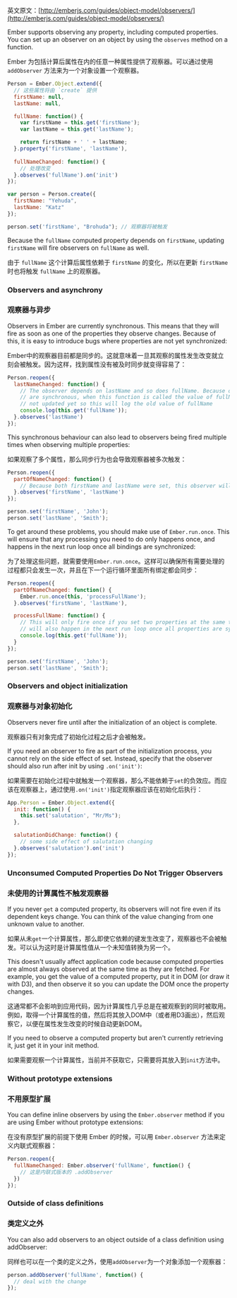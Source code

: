 英文原文：[http://emberjs.com/guides/object-model/observers/](http://emberjs.com/guides/object-model/observers/)

Ember supports observing any property, including computed properties.
You can set up an observer on an object by using the `observes`
method on a function.

Ember 为包括计算后属性在内的任意一种属性提供了观察器。可以通过使用 `addObserver` 方法来为一个对象设置一个观察器。

```javascript
Person = Ember.Object.extend({
  // 这些属性将由 `create` 提供
  firstName: null,
  lastName: null,

  fullName: function() {
    var firstName = this.get('firstName');
    var lastName = this.get('lastName');

    return firstName + ' ' + lastName;
  }.property('firstName', 'lastName'),
  
  fullNameChanged: function() {
    // 处理改变
  }.observes('fullName').on('init')
});

var person = Person.create({
  firstName: "Yehuda",
  lastName: "Katz"
});

person.set('firstName', "Brohuda"); // 观察器将被触发
```

Because the `fullName` computed property depends on `firstName`,
updating `firstName` will fire observers on `fullName` as well.

由于 `fullName` 这个计算后属性依赖于 `firstName` 的变化，所以在更新 `firstName` 时也将触发 `fullName` 上的观察器。

### Observers and asynchrony

### 观察器与异步

Observers in Ember are currently synchronous. This means that they will fire
as soon as one of the properties they observe changes. Because of this, it
is easy to introduce bugs where properties are not yet synchronized:

Ember中的观察器目前都是同步的。这就意味着一旦其观察的属性发生改变就立刻会被触发。因为这样，找到属性没有被及时同步就变得容易了：

```javascript
Person.reopen({
  lastNameChanged: function() {
    // The observer depends on lastName and so does fullName. Because observers
    // are synchronous, when this function is called the value of fullName is
    // not updated yet so this will log the old value of fullName
    console.log(this.get('fullName'));
  }.observes('lastName')
});
```

This synchronous behaviour can also lead to observers being fired multiple
times when observing multiple properties:

如果观察了多个属性，那么同步行为也会导致观察器被多次触发：

```javascript
Person.reopen({
  partOfNameChanged: function() {
    // Because both firstName and lastName were set, this observer will fire twice.
  }.observes('firstName', 'lastName')
});

person.set('firstName', 'John');
person.set('lastName', 'Smith');
```

To get around these problems, you should make use of `Ember.run.once`. This will
ensure that any processing you need to do only happens once, and happens in the
next run loop once all bindings are synchronized:

为了处理这些问题，就需要使用`Ember.run.once`。这样可以确保所有需要处理的过程都只会发生一次，并且在下一个运行循环里面所有绑定都会同步：

```javascript
Person.reopen({
  partOfNameChanged: function() {
    Ember.run.once(this, 'processFullName');
  }.observes('firstName', 'lastName'),

  processFullName: function() {
    // This will only fire once if you set two properties at the same time, and
    // will also happen in the next run loop once all properties are synchronized
    console.log(this.get('fullName'));
  }
});

person.set('firstName', 'John');
person.set('lastName', 'Smith');
```

### Observers and object initialization

### 观察器与对象初始化

Observers never fire until after the initialization of an object is complete.

观察器只有对象完成了初始化过程之后才会被触发。

If you need an observer to fire as part of the initialization process, you
cannot rely on the side effect of set. Instead, specify that the observer
should also run after init by using `.on('init')`:

如果需要在初始化过程中就触发一个观察器，那么不能依赖于`set`的负效应。而应该在观察器上，通过使用`.on('init')`指定观察器应该在初始化后执行：

```javascript
App.Person = Ember.Object.extend({
  init: function() {
    this.set('salutation', "Mr/Ms");
  },

  salutationDidChange: function() {
    // some side effect of salutation changing
  }.observes('salutation').on('init')
});
```

### Unconsumed Computed Properties Do Not Trigger Observers

### 未使用的计算属性不触发观察器

If you never `get` a computed property, its observers will not fire even if
its dependent keys change. You can think of the value changing from one unknown
value to another.

如果从未`get`一个计算属性，那么即使它依赖的键发生改变了，观察器也不会被触发。可以认为这时是计算属性值从一个未知值转换为另一个。

This doesn't usually affect application code because computed properties are
almost always observed at the same time as they are fetched. For example, you get
the value of a computed property, put it in DOM (or draw it with D3), and then
observe it so you can update the DOM once the property changes.

这通常都不会影响到应用代码，因为计算属性几乎总是在被观察到的同时被取用。例如，取得一个计算属性的值，然后将其放入DOM中（或者用D3画出），然后观察它，以便在属性发生改变的时候自动更新DOM。

If you need to observe a computed property but aren't currently retrieving it,
just get it in your init method.

如果需要观察一个计算属性，当前并不获取它，只需要将其放入到`init`方法中。


### Without prototype extensions

### 不用原型扩展

You can define inline observers by using the `Ember.observer` method if you
are using Ember without prototype extensions:

在没有原型扩展的前提下使用 Ember 的时候，可以用 `Ember.observer` 方法来定义内联式观察器：

```javascript
Person.reopen({
  fullNameChanged: Ember.observer('fullName', function() {
    // 这是内联式版本的 .addObserver
  })
});
```

### Outside of class definitions

### 类定义之外

You can also add observers to an object outside of a class definition
using addObserver:

同样也可以在一个类的定义之外，使用`addObserver`为一个对象添加一个观察器：

```javascript
person.addObserver('fullName', function() {
  // deal with the change
});
```

